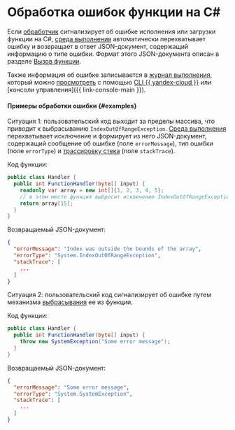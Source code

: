 # Обработка ошибок функции на С#

Если [обработчик](handler.md) сигнализирует об ошибке исполнения или загрузки функции на C#, [среда выполнения](../../concepts/runtime/index.md) автоматически перехватывает ошибку и возвращает в ответ JSON-документ, содержащий информацию о типе ошибки. Формат этого JSON-документа описан в разделе [Вызов функции](../../concepts/function-invoke.md#error).

Также информация об ошибке записывается в [журнал выполнения](logging.md), который можно [просмотреть](../../operations/function/function-logs.md) с помощью [CLI {{ yandex-cloud }}](../../../cli/index.yaml) или [консоли управления]({{ link-console-main }}).

#### Примеры обработки ошибки {#examples}

Ситуация 1: пользовательский код выходит за пределы массива, что приводит к выбрасыванию `IndexOutOfRangeException`. [Среда выполнения](../../concepts/runtime/index.md) перехватывает исключение и формирует из него JSON-документ, содержащий сообщение об ошибке (поле `errorMessage`), тип ошибки (поле `errorType`) и [трассировку стека](https://ru.qwe.wiki/wiki/Stack_trace) (поле `stackTrace`).

Код функции:

```C#
public class Handler {
  public int FunctionHandler(byte[] input) {
    readonly var array = new int[]{1, 2, 3, 4, 5};
    // в этом месте функция выбросит исключение IndexOutOfRangeException
    return array[15];
  }
}
```

Возвращаемый JSON-документ:

```json
{
  "errorMessage": "Index was outside the bounds of the array",
  "errorType": "System.IndexOutOfRangeException",
  "stackTrace": [
    ...
  ]
}
```

Ситуация 2: пользовательский код сигнализирует об ошибке путем механизма [выбрасывания](https://docs.microsoft.com/ru-ru/dotnet/csharp/language-reference/keywords/throw) ее из функции.

Код функции:

```C#
public class Handler {
  public int FunctionHandler(byte[] input) {
    throw new SystemException("Some error message");
  }
}
```

Возвращаемый JSON-документ:

```json
{
  "errorMessage": "Some error message",
  "errorType": "System.SystemException",
  "stackTrace": [
    ...
  ]
}
```
